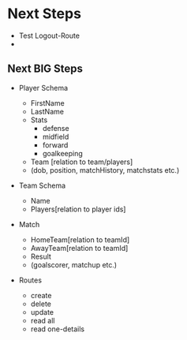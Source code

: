# Next Steps

- Test Logout-Route
- 


## Next BIG Steps

- Player Schema
  - FirstName
  - LastName
  - Stats
    - defense
    - midfield
    - forward
    - goalkeeping
  - Team [relation to team/players]
  - (dob, position, matchHistory, matchstats etc.)
- Team Schema
  - Name
  - Players[relation to player ids]
- Match
  - HomeTeam[relation to teamId]
  - AwayTeam[relation to teamId]
  - Result
  - (goalscorer, matchup etc.)

- Routes
  - create
  - delete
  - update
  - read all
  - read one-details
